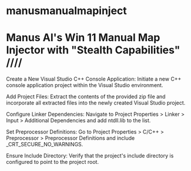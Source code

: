 # manusmanualmapinject
Manus AI's Win 11 Manual Map Injector with "Stealth Capabilities" ////
========================================================================


Create a New Visual Studio C++ Console Application:    Initiate a new C++ console application project within the Visual Studio environment.


Add Project Files: Extract the contents of the provided zip file and incorporate all extracted files into the newly created Visual Studio project.


Configure Linker Dependencies: Navigate to Project Properties > Linker > Input > Additional Dependencies and add ntdll.lib to the list.


Set Preprocessor Definitions: Go to Project Properties > C/C++ > Preprocessor > Preprocessor Definitions and include _CRT_SECURE_NO_WARNINGS.


Ensure Include Directory: Verify that the project's include directory is configured to point to the project root.

